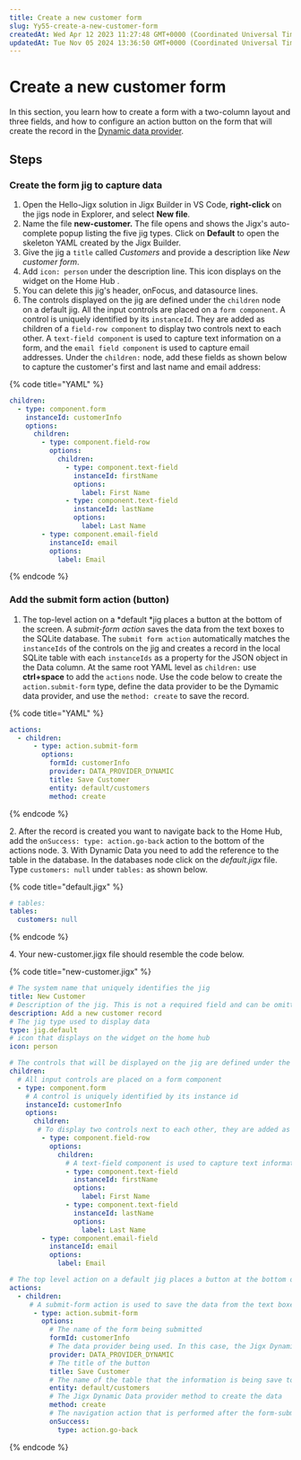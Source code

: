 ```yaml
---
title: Create a new customer form
slug: Yy55-create-a-new-customer-form
createdAt: Wed Apr 12 2023 11:27:48 GMT+0000 (Coordinated Universal Time)
updatedAt: Tue Nov 05 2024 13:36:50 GMT+0000 (Coordinated Universal Time)
---
```


# Create a new customer form

In this section, you learn how to create a form with a two-column layout and three fields, and how to configure an action button on the form that will create the record in the [Dynamic data provider](../../../building-apps-with-jigx/data/data-providers/dynamic-data/dynamic-data.md).

## Steps

### Create the form jig to capture data

1. Open the Hello-Jigx solution in Jigx Builder in VS Code, **right-click** on the jigs node in Explorer, and select **New file**.
2. Name the file **new-customer.** The file opens and shows the Jigx's auto-complete popup listing the five jig types. Click on **Default** to open the skeleton YAML created by the Jigx Builder.
3. Give the jig a `title` called _Customers_ and provide a description like _New customer form_.
4. Add `icon: person` under the description line. This icon displays on the widget on the Home Hub .
5. You can delete this jig's header, onFocus, and datasource lines.
6. The controls displayed on the jig are defined under the `children` node on a default jig. All the input controls are placed on a `form component`. A control is uniquely identified by its `instanceId`. They are added as children of a `field-row component` to display two controls next to each other. A `text-field component` is used to capture text information on a form, and the `email field component` is used to capture email addresses. Under the `children:` node, add these fields as shown below to capture the customer's first and last name and email address:

{% code title="YAML" %}
```yaml
children:
  - type: component.form
    instanceId: customerInfo
    options:
      children:
        - type: component.field-row
          options:
            children:
              - type: component.text-field
                instanceId: firstName
                options:
                  label: First Name
              - type: component.text-field
                instanceId: lastName
                options:
                  label: Last Name
        - type: component.email-field
          instanceId: email
          options:
            label: Email
```
{% endcode %}

### Add the submit form action (button)

1. The top-level action on a \*default \*jig places a button at the bottom of the screen. A _submit-form action_ saves the data from the text boxes to the SQLite database. The `submit form action` automatically matches the `instanceIds` of the controls on the jig and creates a record in the local SQLite table with each `instanceIds` as a property for the JSON object in the Data column. At the same root YAML level as `children:` use **ctrl+space** to add the `actions` node. Use the code below to create the `action.submit-form` type, define the data provider to be the Dymamic data provider, and use the `method: create` to save the record.

{% code title="YAML" %}
```yaml
actions:
  - children:
      - type: action.submit-form
        options:
          formId: customerInfo
          provider: DATA_PROVIDER_DYNAMIC
          title: Save Customer
          entity: default/customers
          method: create
```
{% endcode %}

2\. After the record is created you want to navigate back to the Home Hub, add the `onSuccess: type: action.go-back` action to the bottom of the actions node. 3. With Dynamic Data you need to add the reference to the table in the database. In the databases node click on the _default.jigx_ file. Type `customers: null` under `tables:` as shown below.&#x20;

{% code title="default.jigx" %}
```yaml
# tables:
tables:
  customers: null
```
{% endcode %}

4\. Your new-customer.jigx file should resemble the code below.

{% code title="new-customer.jigx" %}
```yaml
# The system name that uniquely identifies the jig
title: New Customer
# Description of the jig. This is not a required field and can be omitted
description: Add a new customer record
# The jig type used to display data
type: jig.default
# icon that displays on the widget on the home hub
icon: person

# The controls that will be displayed on the jig are defined under the children node on a default jig   
children:
  # All input controls are placed on a form component
  - type: component.form
    # A control is uniquely identified by its instance id
    instanceId: customerInfo
    options:
      children:
       # To display two controls next to each other, they are added as children of a field-row component
        - type: component.field-row
          options:
            children:
              # A text-field component is used to capture text information on a form
              - type: component.text-field
                instanceId: firstName
                options:
                  label: First Name
              - type: component.text-field
                instanceId: lastName
                options:
                  label: Last Name
        - type: component.email-field
          instanceId: email
          options:
            label: Email

# The top level action on a default jig places a button at the bottom of the screen
actions:
  - children:
     # A submit-form action is used to save the data from the text boxes to the SQLite database. The submit form action will automatically match the instanceIds of the controls on the jig and create a record in the local SQLite table with each instanceIds as a property for the JSON object in the Data column
      - type: action.submit-form
        options:
          # The name of the form being submitted
          formId: customerInfo
          # The data provider being used. In this case, the Jigx Dynamic Data provider, which is a built-in database using methods to work with the data. 
          provider: DATA_PROVIDER_DYNAMIC
          # The title of the button
          title: Save Customer
          # The name of the table that the information is being save to. All Dynamic Data-based tables are saved in the "default" database 
          entity: default/customers
          # The Jigx Dynamic Data provider method to create the data
          method: create
          # The navigation action that is performed after the form-submit action completes
          onSuccess: 
            type: action.go-back
```
{% endcode %}
